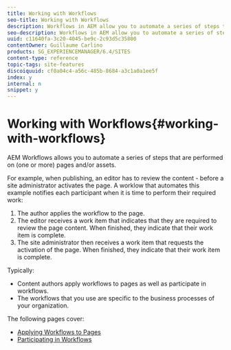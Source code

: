 ```yaml
---
title: Working with Workflows
seo-title: Working with Workflows
description: Workflows in AEM allow you to automate a series of steps that are performed on a page or asset.
seo-description: Workflows in AEM allow you to automate a series of steps that are performed on a page or asset.
uuid: c11640fa-3c20-4045-be9c-2c93d5c35800
contentOwner: Guillaume Carlino
products: SG_EXPERIENCEMANAGER/6.4/SITES
content-type: reference
topic-tags: site-features
discoiquuid: cf0a04c4-a56c-485b-8684-a3c1a0a1ee5f
index: y
internal: n
snippet: y
---
```


# Working with Workflows{#working-with-workflows}

AEM Workflows allows you to automate a series of steps that are performed on (one or more) pages and/or assets.

For example, when publishing, an editor has to review the content - before a site administrator activates the page. A worklow that automates this example notifies each participant when it is time to perform their required work:

1. The author applies the workflow to the page.
1. The editor receives a work item that indicates that they are required to review the page content. When finished, they indicate that their work item is complete.
1. The site administrator then receives a work item that requests the activation of the page. When finished, they indicate that their work item is complete.

Typically:

* Content authors apply workflows to pages as well as participate in workflows.
* The workflows that you use are specific to the business processes of your organization.

The following pages cover:

* [Applying Workflows to Pages](../../../sites/authoring/using/workflows-applying.md)
* [Participating in Workflows](../../../sites/authoring/using/workflows-participating.md)

